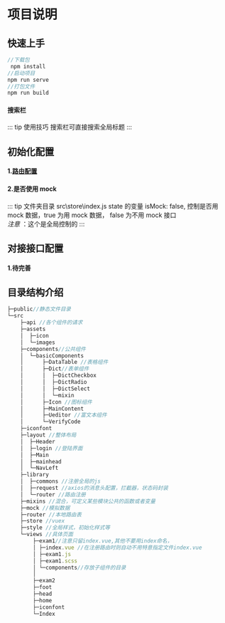 # 项目说明

## 快速上手

```js
//下载包
 npm install
//启动项目
npm run serve
//打包文件
npm run build
```

#### 搜索栏

::: tip 使用技巧
搜索栏可直接搜索全局标题
:::

## 初始化配置

#### 1.[路由配置](/router/)

#### 2.是否使用 mock

::: tip 文件夹目录 src\store\index.js
state 的变量 isMock: false,
控制是否用 mock 数据，true 为用 mock 数据，
false 为不用 mock 接口  
_注意_ ：这个是全局控制的
:::

## 对接接口配置

#### 1.待完善

## 目录结构介绍

```js
├─public//静态文件目录
└─src
    ├─api //各个组件的请求
    ├─assets
    │  ├─icon
    │  └─images
    ├─components//公共组件
    │  └─basicComponents
    │      ├─DataTable //表格组件
    │      ├─Dict//表单组件
    │      │  ├─DictCheckbox
    │      │  ├─DictRadio
    │      │  ├─DictSelect
    │      │  └─mixin
    │      ├─Icon //图标组件
    │      ├─MainContent
    │      ├─Ueditor //富文本组件
    │      └─VerifyCode
    ├─iconfont
    ├─layout //整体布局
    │  ├─Header
    │  ├─login //登陆界面
    │  ├─Main
    │  ├─mainhead
    │  └─NavLeft
    ├─library
    │  ├─commons //注册全局的js
    │  ├─request //axios的消息头配置，拦截器，状态码封装
    │  └─router //路由注册
    ├─mixins //混合，可定义某些模块公共的函数或者变量
    ├─mock //模拟数据
    ├─router //本地路由表
    ├─store //vuex
    ├─style //全局样式，初始化样式等
    └─views //具体页面
        ├─exam1//注意只留index.vue,其他不要用index命名，
        │ ├─index.vue //在注册路由时则自动不用特意指定文件index.vue
        │ ├─exam1.js
        │ ├─exam1.scss
        │ └─components//存放子组件的目录
        │
        ├─exam2
        ├─foot
        ├─head
        ├─home
        ├─iconfont
        └─Index
```
